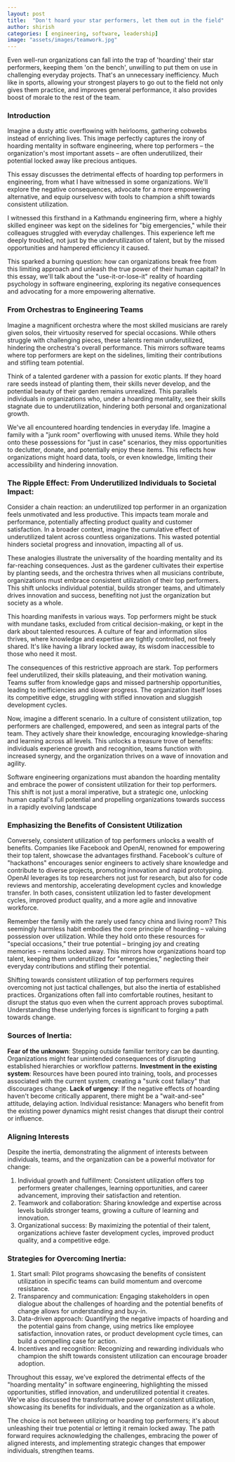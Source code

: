 ```yaml
---
layout: post
title:  "Don't hoard your star performers, let them out in the field"
author: shirish
categories: [ engineering, software, leadership]
image: "assets/images/teamwork.jpg"
---
```


Even well-run organizations can fall into the trap of 'hoarding' their star performers, keeping them 'on the bench', unwilling to put them on use in challenging everyday projects. That's an unnecessary inefficiency. Much like in sports, allowing your strongest players to go out to the field not only gives them practice, and improves general performance, it also provides boost of morale to the rest of the team.

### Introduction

Imagine a dusty attic overflowing with heirlooms, gathering cobwebs instead of enriching lives. This image perfectly captures the irony of hoarding mentality in software engineering, where top performers – the organization's most important assets – are often underutilized, their potential locked away like precious antiques.

This essay discusses the detrimental effects of hoarding top performers in engineering, from what I have witnessed in some organizations. We'll explore the negative consequences, advocate for a more empowering alternative, and equip ourselvesv with tools to champion a shift towards consistent utilization.
 
I witnessed this firsthand in a Kathmandu engineering firm, where a highly skilled engineer was kept on the sidelines for "big emergencies," while their colleagues struggled with everyday challenges. This experience left me deeply troubled, not just by the underutilization of talent, but by the missed opportunities and hampered efficiency it caused.
 
This sparked a burning question: how can organizations break free from this limiting approach and unleash the true power of their human capital? In this essay, we'll talk about the "use-it-or-lose-it" reality of hoarding psychology in software engineering, exploring its negative consequences and advocating for a more empowering alternative.

### From Orchestras to Engineering Teams

Imagine a magnificent orchestra where the most skilled musicians are rarely given solos, their virtuosity reserved for special occasions. While others struggle with challenging pieces, these talents remain underutilized, hindering the orchestra's overall performance. This mirrors software teams where top performers are kept on the sidelines, limiting their contributions and stifling team potential.

Think of a talented gardener with a passion for exotic plants. If they hoard rare seeds instead of planting them, their skills never develop, and the potential beauty of their garden remains unrealized. This parallels individuals in organizations who, under a hoarding mentality, see their skills stagnate due to underutilization, hindering both personal and organizational growth.

We've all encountered hoarding tendencies in everyday life. Imagine a family with a "junk room" overflowing with unused items. While they hold onto these possessions for "just in case" scenarios, they miss opportunities to declutter, donate, and potentially enjoy these items. This reflects how organizations might hoard data, tools, or even knowledge, limiting their accessibility and hindering innovation.

### The Ripple Effect: From Underutilized Individuals to Societal Impact:

Consider a chain reaction: an underutilized top performer in an organization feels unmotivated and less productive. This impacts team morale and performance, potentially affecting product quality and customer satisfaction. In a broader context, imagine the cumulative effect of underutilized talent across countless organizations. This wasted potential hinders societal progress and innovation, impacting all of us.

These analogies illustrate the universality of the hoarding mentality and its far-reaching consequences. Just as the gardener cultivates their expertise by planting seeds, and the orchestra thrives when all musicians contribute, organizations must embrace consistent utilization of their top performers. This shift unlocks individual potential, builds stronger teams, and ultimately drives innovation and success, benefiting not just the organization but society as a whole.

This hoarding manifests in various ways. Top performers might be stuck with mundane tasks, excluded from critical decision-making, or kept in the dark about talented resources. A culture of fear and information silos thrives, where knowledge and expertise are tightly controlled, not freely shared. It's like having a library locked away, its wisdom inaccessible to those who need it most.

The consequences of this restrictive approach are stark. Top performers feel underutilized, their skills plateauing, and their motivation waning. Teams suffer from knowledge gaps and missed partnership opportunities, leading to inefficiencies and slower progress. The organization itself loses its competitive edge, struggling with stifled innovation and sluggish development cycles.

Now, imagine a different scenario. In a culture of consistent utilization, top performers are challenged, empowered, and seen as integral parts of the team. They actively share their knowledge, encouraging knowledge-sharing and learning across all levels. This unlocks a treasure trove of benefits: individuals experience growth and recognition, teams function with increased synergy, and the organization thrives on a wave of innovation and agility.

Software engineering organizations must abandon the hoarding mentality and embrace the power of consistent utilization for their top performers. This shift is not just a moral imperative, but a strategic one, unlocking human capital's full potential and propelling organizations towards success in a rapidly evolving landscape 

### Emphasizing the Benefits of Consistent Utilization

Conversely, consistent utilization of top performers unlocks a wealth of benefits. Companies like Facebook and OpenAI, renowned for empowering their top talent, showcase the advantages firsthand. Facebook's culture of "hackathons" encourages senior engineers to actively share knowledge and contribute to diverse projects, promoting innovation and rapid prototyping. OpenAI leverages its top researchers not just for research, but also for code reviews and mentorship, accelerating development cycles and knowledge transfer. In both cases, consistent utilization led to faster development cycles, improved product quality, and a more agile and innovative workforce.

Remember the family with the rarely used fancy china and living room? This seemingly harmless habit embodies the core principle of hoarding – valuing possession over utilization. While they hold onto these resources for "special occasions," their true potential – bringing joy and creating memories – remains locked away. This mirrors how organizations hoard top talent, keeping them underutilized for "emergencies," neglecting their everyday contributions and stifling their potential.

Shifting towards consistent utilization of top performers requires overcoming not just tactical challenges, but also the inertia of established practices. Organizations often fall into comfortable routines, hesitant to disrupt the status quo even when the current approach proves suboptimal. Understanding these underlying forces is significant to forging a path towards change.

### Sources of Inertia:

**Fear of the unknown**: Stepping outside familiar territory can be daunting. Organizations might fear unintended consequences of disrupting established hierarchies or workflow patterns.
**Investment in the existing system**: Resources have been poured into training, tools, and processes associated with the current system, creating a "sunk cost fallacy" that discourages change.
**Lack of urgency**: If the negative effects of hoarding haven't become critically apparent, there might be a "wait-and-see" attitude, delaying action.
Individual resistance: Managers who benefit from the existing power dynamics might resist changes that disrupt their control or influence.

### Aligning Interests

Despite the inertia, demonstrating the alignment of interests between individuals, teams, and the organization can be a powerful motivator for change:

1. Individual growth and fulfillment: Consistent utilization offers top performers greater challenges, learning opportunities, and career advancement, improving their satisfaction and retention.
2. Teamwork and collaboration: Sharing knowledge and expertise across levels builds stronger teams, growing a culture of learning and innovation.
3. Organizational success: By maximizing the potential of their talent, organizations achieve faster development cycles, improved product quality, and a competitive edge.

### Strategies for Overcoming Inertia:

1. Start small: Pilot programs showcasing the benefits of consistent utilization in specific teams can build momentum and overcome resistance.
2. Transparency and communication: Engaging stakeholders in open dialogue about the challenges of hoarding and the potential benefits of change allows for understanding and buy-in.
3. Data-driven approach: Quantifying the negative impacts of hoarding and the potential gains from change, using metrics like employee satisfaction, innovation rates, or product development cycle times, can build a compelling case for action.
4. Incentives and recognition: Recognizing and rewarding individuals who champion the shift towards consistent utilization can encourage broader adoption.

Throughout this essay, we've explored the detrimental effects of the "hoarding mentality" in software engineering, highlighting the missed opportunities, stifled innovation, and underutilized potential it creates. We've also discussed the transformative power of consistent utilization, showcasing its benefits for individuals, and the organization as a whole.

The choice is not between utilizing or hoarding top performers; it's about unleashing their true potential or letting it remain locked away. The path forward requires acknowledging the challenges, embracing the power of aligned interests, and implementing strategic changes that empower individuals, strengthen teams.